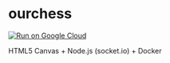 # ourchess
[![Run on Google Cloud](https://storage.googleapis.com/cloudrun/button.svg)](https://console.cloud.google.com/cloudshell/editor?shellonly=true&cloudshell_image=gcr.io/cloudrun/button&cloudshell_git_repo=https://github.com/geeksbaek/ourchess.git&cloudshell_git_branch=master)

HTML5 Canvas + Node.js (socket.io) + Docker
